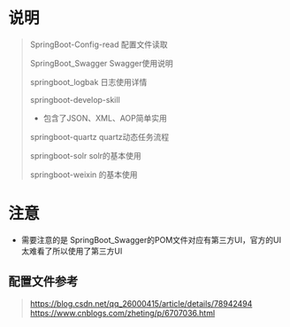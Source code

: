# 说明

> SpringBoot-Config-read 配置文件读取
>
> SpringBoot_Swagger Swagger使用说明
>
> springboot_logbak 日志使用详情
>
> springboot-develop-skill
>
> * 包含了JSON、XML、AOP简单实用
>
> springboot-quartz quartz动态任务流程
>
> springboot-solr solr的基本使用
>
> springboot-weixin 的基本使用

# 注意
* 需要注意的是 SpringBoot_Swagger的POM文件对应有第三方UI，官方的UI太难看了所以使用了第三方UI

## 配置文件参考

> https://blog.csdn.net/qq_26000415/article/details/78942494 <br/>
> https://www.cnblogs.com/zheting/p/6707036.html

